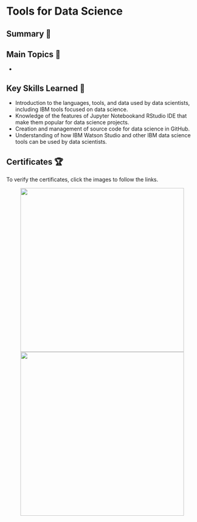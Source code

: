 # Tools for Data Science

## Summary 📄

## Main Topics 📑
- 

## Key Skills Learned 🔑
- Introduction to the languages, tools, and data used by data scientists, including IBM tools focused on data science. 
- Knowledge of the features of Jupyter Notebookand RStudio IDE that make them popular for data science projects.
- Creation and management of source code for data science in GitHub.
- Understanding of how IBM Watson Studio and other IBM data science tools can be used by data scientists.

## Certificates 🏆
To verify the certificates, click the images to follow the links.

<p align="middle">
  <a href="https://coursera.org/share/a4ce9522e74696dee5b275391c0166f5"><img src="https://user-images.githubusercontent.com/84391594/152701005-61dbe199-d6a7-4951-b2e3-ea27baa421ec.png" height="430"></a>
  <a href="https://www.credly.com/badges/00b77232-8f35-4614-9e08-bf167f9e4773/public_url"><img src="https://user-images.githubusercontent.com/84391594/152700934-cf123b23-733f-4ec4-997c-5a73c98b8438.png" height="430"></a>
</p>
